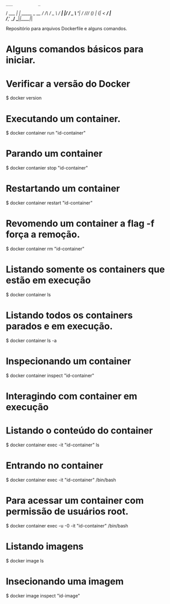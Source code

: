 

# 

    ___           _             
   /   \___   ___| | _____ _ __ 
  / /\ / _ \ / __| |/ / _ \ '__|
 / /_// (_) | (__|   <  __/ |   
/___,' \___/ \___|_|\_\___|_|   
                                
                                                                                                                
                                                                                                                  
Repositório para arquivos Dockerfile e alguns comandos.

# Alguns comandos básicos para iniciar.

# Verificar a versão do Docker

$ docker version

# Executando um container.

$ docker container run "id-container"

# Parando um container

$ docker contanier stop "id-container"

# Restartando um container

$ docker container restart "id-container"

# Revomendo um container a flag -f força a remoção.

$ docker container rm "id-container"

# Listando somente os containers que estão em execução

$ docker container ls

# Listando todos os containers parados e em execução.

$ docker container ls -a

# Inspecionando um container

$ docker container inspect "id-container"

# Interagindo com container em execução

# Listando o conteúdo do container

$ docker container exec -it "id-container" ls 

# Entrando no container

$ docker container exec -it "id-container" /bin/bash

# Para acessar um container com permissão de usuários root.

$ docker container exec -u -0 -it "id-container" /bin/bash

# Listando imagens

$ docker image ls

# Insecionando uma imagem

$ docker image inspect "id-image"

